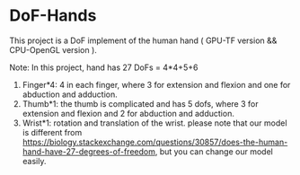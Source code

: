# DoF-Hands
This project is a DoF implement of the human hand  ( GPU-TF version && CPU-OpenGL version ). 

Note: In this project, hand has 27 DoFs = 4*4+5+6
1. Finger*4: 4 in each finger, where 3 for extension and flexion and one for abduction and adduction.
2. Thumb*1: the thumb is complicated and has 5 dofs, where 3 for extension and flexion and 2 for abduction and adduction.
3. Wrist*1: rotation and translation of the wrist.
please note that our model is different from https://biology.stackexchange.com/questions/30857/does-the-human-hand-have-27-degrees-of-freedom, but you can change our model easily.
